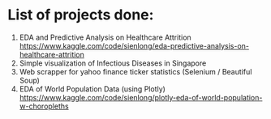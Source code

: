 # List of projects done:
1. EDA and Predictive Analysis on Healthcare Attrition https://www.kaggle.com/code/sienlong/eda-predictive-analysis-on-healthcare-attrition
2. Simple visualization of Infectious Diseases in Singapore
3. Web scrapper for yahoo finance ticker statistics (Selenium / Beautiful Soup)
4. EDA of World Population Data (using Plotly) https://www.kaggle.com/code/sienlong/plotly-eda-of-world-population-w-choropleths
